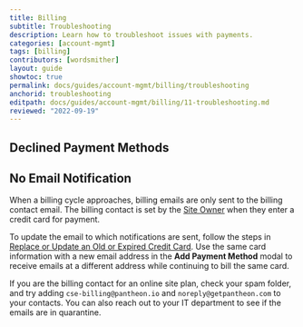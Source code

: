 ```yaml
---
title: Billing
subtitle: Troubleshooting
description: Learn how to troubleshoot issues with payments.
categories: [account-mgmt]
tags: [billing]
contributors: [wordsmither]
layout: guide
showtoc: true
permalink: docs/guides/account-mgmt/billing/troubleshooting
anchorid: troubleshooting
editpath: docs/guides/account-mgmt/billing/11-troubleshooting.md
reviewed: "2022-09-19"
---
```


## Declined Payment Methods

<Partial file="billing-declined-card-codes.md" />

## No Email Notification

When a billing cycle approaches, billing emails are only sent to the billing contact email. The billing contact is set by the [Site Owner](#roles-and-permissions) when they enter a credit card for payment.

To update the email to which notifications are sent, follow the steps in [Replace or Update an Old or Expired Credit Card](#replace-or-update-an-old-or-expired-credit-card). Use the same card information with a new email address in the **Add Payment Method** modal to receive emails at a different address while continuing to bill the same card.

If you are the billing contact for an online site plan, check your spam folder, and try adding `cse-billing@pantheon.io` and `noreply@getpantheon.com` to your contacts. You can also reach out to your IT department to see if the emails are in quarantine.
